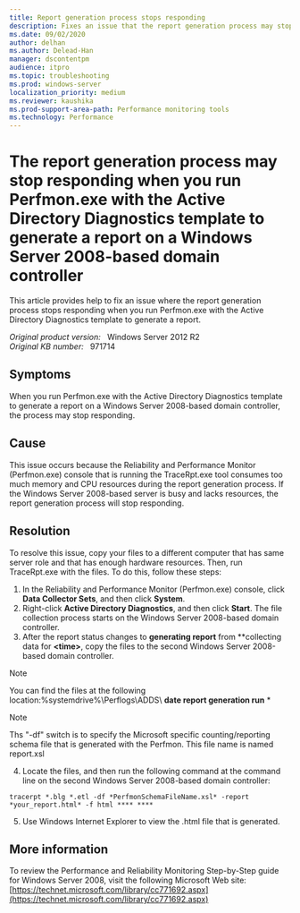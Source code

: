 ```yaml
---
title: Report generation process stops responding
description: Fixes an issue that the report generation process may stop responding when you run Perfmon.exe with the Active Directory Diagnostics template to generate a report.
ms.date: 09/02/2020
author: delhan
ms.author: Delead-Han
manager: dscontentpm
audience: itpro
ms.topic: troubleshooting
ms.prod: windows-server
localization_priority: medium
ms.reviewer: kaushika
ms.prod-support-area-path: Performance monitoring tools
ms.technology: Performance
---
```

# The report generation process may stop responding when you run Perfmon.exe with the Active Directory Diagnostics template to generate a report on a Windows Server 2008-based domain controller

This article provides help to fix an issue where the report generation process stops responding when you run Perfmon.exe with the Active Directory Diagnostics template to generate a report.

_Original product version:_ &nbsp; Windows Server 2012 R2  
_Original KB number:_ &nbsp; 971714

## Symptoms

When you run Perfmon.exe with the Active Directory Diagnostics template to generate a report on a Windows Server 2008-based domain controller, the process may stop responding.

## Cause

This issue occurs because the Reliability and Performance Monitor (Perfmon.exe) console that is running the TraceRpt.exe tool consumes too much memory and CPU resources during the report generation process. If the Windows Server 2008-based server is busy and lacks resources, the report generation process will stop responding.

## Resolution

To resolve this issue, copy your files to a different computer that has same server role and that has enough hardware resources. Then, run TraceRpt.exe with the files. To do this, follow these steps:

1. In the Reliability and Performance Monitor (Perfmon.exe) console, click **Data Collector Sets**, and then click
 **System**.
2. Right-click **Active Directory Diagnostics**, and then click **Start**. The file collection process starts on the Windows Server 2008-based domain controller.
3. After the report status changes to **generating report** from **collecting data for
**\<time>**, copy the files to the second Windows Server 2008-based domain controller.

> [!NOTE]
> You can find the files at the following location:%systemdrive%\Perflogs\ADDS\ **date report generation run** \*

> [!NOTE]
> Ths "-df" switch is to specify the Microsoft specific counting/reporting schema file that is generated with the Perfmon. This file name is named report.xsl
4. Locate the files, and then run the following command at the command line on the second Windows Server 2008-based domain controller:

```console
tracerpt *.blg *.etl -df *PerfmonSchemaFileName.xsl* -report *your_report.html* -f html **** ****
```

5. Use Windows Internet Explorer to view the .html file that is generated.

## More information

To review the Performance and Reliability Monitoring Step-by-Step guide for Windows Server 2008, visit the following Microsoft Web site: [https://technet.microsoft.com/library/cc771692.aspx](https://technet.microsoft.com/library/cc771692.aspx)
